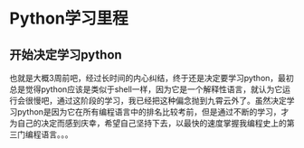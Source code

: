 # Python学习里程

## 开始决定学习python
也就是大概3周前吧，经过长时间的内心纠结，终于还是决定要学习python，最初总是觉得python应该是类似于shell一样，因为它是一个解释性语言，就认为它运行会很慢吧，通过这阶段的学习，我已经把这种偏念抛到九霄云外了。虽然决定学习python是因为它在所有编程语言中的排名比较考前，但是通过不断的学习，才为自己的决定而感到庆幸，希望自己坚持下去，以最快的速度掌握我编程史上的第三门编程语言。。。
